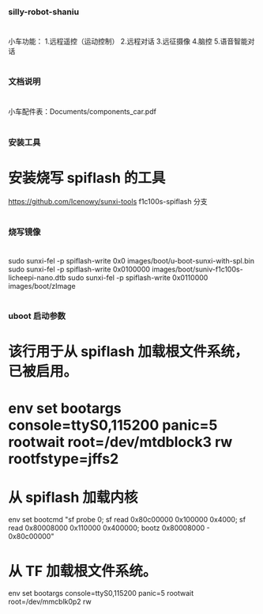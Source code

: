 ### silly-robot-shaniu
#
小车功能：
1.远程遥控（运动控制）
2.远程对话
3.远征摄像
4.脑控
5.语音智能对话
#
###

### 文档说明
#
小车配件表：Documents/components_car.pdf
#
###


### 安装工具
#
# 安装烧写 spiflash 的工具
https://github.com/Icenowy/sunxi-tools   f1c100s-spiflash 分支
#
###

### 烧写镜像
#
sudo sunxi-fel -p spiflash-write 0x0       images/boot/u-boot-sunxi-with-spl.bin
sudo sunxi-fel -p spiflash-write 0x0100000 images/boot/suniv-f1c100s-licheepi-nano.dtb
sudo sunxi-fel -p spiflash-write 0x0110000 images/boot/zImage
#
###

### uboot 启动参数
#
# 该行用于从 spiflash 加载根文件系统，已被启用。
# env set bootargs console=ttyS0,115200 panic=5 rootwait root=/dev/mtdblock3 rw rootfstype=jffs2

# 从 spiflash 加载内核
env set bootcmd "sf probe 0; sf read 0x80c00000 0x100000 0x4000; sf read 0x80008000 0x110000 0x400000; bootz 0x80008000 - 0x80c00000"

# 从 TF 加载根文件系统。
env set bootargs console=ttyS0,115200 panic=5 rootwait root=/dev/mmcblk0p2 rw
#
###
